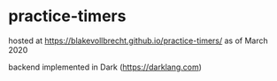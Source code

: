 # practice-timers

hosted at https://blakevollbrecht.github.io/practice-timers/ as of March 2020

backend implemented in Dark (https://darklang.com)
